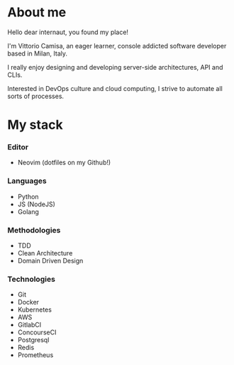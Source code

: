 # About me

Hello dear internaut, you found my place!

I'm Vittorio Camisa, an eager learner, console addicted software developer based in Milan, Italy.

I really enjoy designing and developing server-side architectures, API and CLIs.

Interested in DevOps culture and cloud computing, I strive to automate all sorts of processes.


# My stack

### Editor
* Neovim (dotfiles on my Github!)

### Languages
* Python
* JS (NodeJS)
* Golang

### Methodologies
* TDD
* Clean Architecture
* Domain Driven Design

### Technologies
* Git
* Docker
* Kubernetes
* AWS
* GitlabCI
* ConcourseCI
* Postgresql
* Redis
* Prometheus

